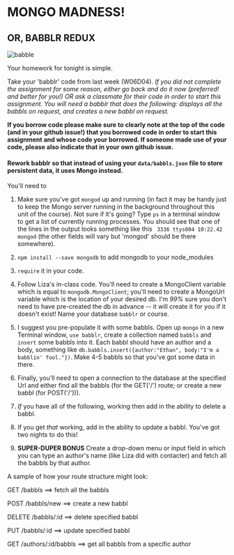 # MONGO MADNESS!

## OR, BABBLR REDUX

![babble](http://i.giphy.com/UfEfvvcxW5F6g.gif)

Your homework for tonight is simple.

Take your 'babblr' code from last week (W06D04). *If you did not complete the assignment for some reason, either go back and do it now (preferred! and better for you!) OR ask a classmate for their code in order to start this assignment. You will need a babblr that does the following: displays all the babbls on request, and creates a new babbl on request.*

**If you borrow code please make sure to clearly note at the top of the code (and in your github issue!) that you borrowed code in order to start this assignment and whose code your borrowed. If someone made use of your code, please also indicate that in your own github issue.**

#### Rework babblr so that instead of using your `data/babbls.json` file to store persistent data, it uses Mongo instead.

You'll need to
1. Make sure you've got `mongod` up and running (in fact it may be handy just to keep the Mongo server running in the background throughout this unit of the course). Not sure if it's going? Type `ps` in a terminal window to get a list of currently running processes. You should see that one of the lines in the output looks something like this ` 3336 ttys004 10:22.42 mongod` (the other fields will vary but 'mongod' should be there somewhere).

2. `npm install --save mongodb` to add mongodb to your node_modules

3. `require` it in your code.

4. Follow Liza's in-class code. You'll need to create a MongoClient variable which is equal to `mongodb.MongoClient`; you'll need to create a MongoUrl variable which is the location of your desired db. I'm *99%* sure you don't need to have pre-created the db in advance -- it will create it for you if it doesn't exist! Name your database `babblr` or course.

5. I suggest you pre-populate it with some babbls. Open up `mongo` in a new Terminal window, `use babblr`, create a collection named `babbls` and `insert` some babbls into it. Each babbl should have an author and a body, something like `db.babbls.insert({author:"Ethan", body:"I'm a babblin' fool."})`. Make 4-5 babbls so that you've got some data in there.

6. Finally, you'll need to open a connection to the database at the specified Url and either find all the babbls (for the GET('/') route; or create a new babbl (for POST('/'))).

7. *If* you have all of the following, working then add in the ability to delete a babbl.

8. If you get *that* working, add in the ability to update a babbl. You've got two nights to do this!

9. **SUPER-DUPER BONUS** Create a drop-down menu or input field in which you can type an author's name (like Liza did with contacter) and fetch all the babbls by that author.

A sample of how your route structure might look:

GET /babbls ==> fetch all the babbls

POST /babbls/new ==> create a new babbl

DELETE /babbls/:id ==> delete specified babbl

PUT /babbls/:id ==> update specified babbl

GET /authors/:id/babbls ==> get all babbls from a specific author
